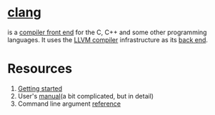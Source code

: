 # [clang](https://clang.llvm.org/)

is a [compiler front end](https://en.wikipedia.org/wiki/Compiler#Fro) for the C, C++ and some other programming languages. It uses the [LLVM compiler](https://en.wikipedia.org/wiki/LLVM) infrastructure as its [back end](https://en.wikipedia.org/wiki/Compiler#Back_end).

# Resources

1. [Getting started](https://clang.llvm.org/get_started.html)
2. User's [manual](https://clang.llvm.org/docs/UsersManual.html#convergent)(a bit complicated, but in detail)
3. Command line argument [reference](https://clang.llvm.org/docs/ClangCommandLineReference.html)

